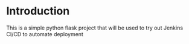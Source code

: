 # Introduction

This is a simple python flask project that will be used to try out Jenkins CI/CD to automate deployment
